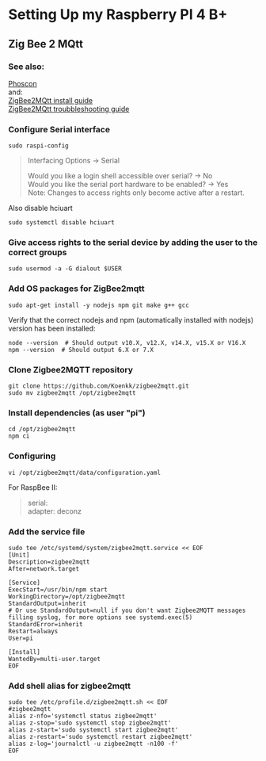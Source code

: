 # Setting Up my Raspberry PI 4 B+
## Zig Bee 2 MQtt

### See also:
[Phoscon](https://phoscon.de/en/raspbee/install#connection)  
and:  
[ZigBee2MQtt install guide](https://www.zigbee2mqtt.io/guide/installation/01_linux.html)  
[ZigBee2MQtt troubbleshooting guide](https://www.zigbee2mqtt.io/guide/installation/20_zigbee2mqtt-fails-to-start.html)  

### Configure Serial interface
```
sudo raspi-config
```
> Interfacing Options → Serial  
>   
> Would you like a login shell accessible over serial? → No  
> Would you like the serial port hardware to be enabled? → Yes  
> Note: Changes to access rights only become active after a restart.  

Also disable hciuart
```
sudo systemctl disable hciuart
```

### Give access rights to the serial device by adding the user to the correct groups
```
sudo usermod -a -G dialout $USER
```

### Add OS packages for ZigBee2mqtt
```
sudo apt-get install -y nodejs npm git make g++ gcc
```

Verify that the correct nodejs and npm (automatically installed with nodejs) version has been installed:
```
node --version  # Should output v10.X, v12.X, v14.X, v15.X or V16.X
npm --version  # Should output 6.X or 7.X
```

### Clone Zigbee2MQTT repository
```
git clone https://github.com/Koenkk/zigbee2mqtt.git
sudo mv zigbee2mqtt /opt/zigbee2mqtt
```

### Install dependencies (as user "pi")
```
cd /opt/zigbee2mqtt
npm ci
```

### Configuring
```
vi /opt/zigbee2mqtt/data/configuration.yaml
```
For RaspBee II:  
> serial:  
>  adapter: deconz  

### Add the service file
```
sudo tee /etc/systemd/system/zigbee2mqtt.service << EOF
[Unit]
Description=zigbee2mqtt
After=network.target

[Service]
ExecStart=/usr/bin/npm start
WorkingDirectory=/opt/zigbee2mqtt
StandardOutput=inherit
# Or use StandardOutput=null if you don't want Zigbee2MQTT messages filling syslog, for more options see systemd.exec(5)
StandardError=inherit
Restart=always
User=pi

[Install]
WantedBy=multi-user.target
EOF
```

### Add shell alias for zigbee2mqtt
```
sudo tee /etc/profile.d/zigbee2mqtt.sh << EOF
#zigbee2mqtt
alias z-nfo='systemctl status zigbee2mqtt'
alias z-stop='sudo systemctl stop zigbee2mqtt'
alias z-start='sudo systemctl start zigbee2mqtt'
alias z-restart='sudo systemctl restart zigbee2mqtt'
alias z-log='journalctl -u zigbee2mqtt -n100 -f'
EOF
```
